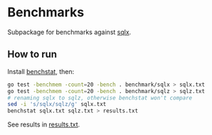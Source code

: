 # Benchmarks

Subpackage for benchmarks against [sqlx](https://github.com/jmoiron/sqlx/).

## How to run

Install [benchstat](https://pkg.go.dev/golang.org/x/perf/cmd/benchstat), then:

```bash
go test -benchmem -count=20 -bench . benchmark/sqlx > sqlx.txt
go test -benchmem -count=20 -bench . benchmark/sqlz > sqlz.txt
# renaming sqlx to sqlz, otherwise benchstat won't compare
sed -i 's/sqlx/sqlz/g' sqlx.txt
benchstat sqlx.txt sqlz.txt > results.txt
```

See results in [results.txt](results.txt).
